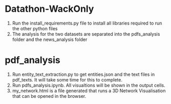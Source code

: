 # Datathon-WackOnly

1. Run the install_requirements.py file to install all libraries required to run the other python files
2. The analysis for the two datasets are separated into the pdfs_analysis folder and the news_analysis folder

# pdf_analysis
1. Run entity_text_extraction.py to get entities.json and the text files in pdf_texts. It will take some time for this to complete.
2. Run pdfs_analysis.ipynb. All visualtions will be shown in the output cells.
3. my_network.html is a file generated that runs a 3D Network Visualisation that can be opened in the browser.